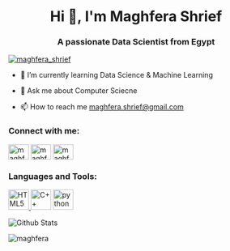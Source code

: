 <h1 align="center">Hi 👋, I'm Maghfera Shrief</h1>
<h3 align="center">A passionate Data Scientist from Egypt</h3>

<p align="left"> <a href="https://twitter.com/maghfera_shrief" target="blank"><img src="https://img.shields.io/twitter/follow/maghfera_shrief?logo=twitter&style=for-the-badge" alt="maghfera_shrief" /></a> </p>

- 🌱 I’m currently learning Data Science & Machine Learning

- 💬 Ask me about Computer Sciecne

- 📫 How to reach me maghfera.shrief@gmail.com

<h3 align="left">Connect with me:</h3>
<p align="left">
  
  <a href="https://twitter.com/maghfera_shrief" target="blank">
<img align="center" src="https://cdn.jsdelivr.net/npm/simple-icons@3.0.1/icons/twitter.svg" alt="maghfera_shrief" height="30" width="40" /></a>
  <a href="https://www.linkedin.com/in/maghfera-shrief-86365b192/" target="blank">
<img align="center" src="https://cdn.jsdelivr.net/npm/simple-icons@3.0.1/icons/linkedin.svg" alt="maghfera-shrief-86365b192" height="30" width="40" /></a>
  <a href="https://www.facebook.com/maghfera.shrief/" target="blank"><img align="center" src="https://cdn.jsdelivr.net/npm/simple-icons@3.0.1/icons/facebook.svg" alt="maghfera.shrief" height="30" width="40" /></a>
</p>

<h3 align="left">Languages and Tools:</h3>
<p align="left">

<a href="https://www.w3schools.com/html/" target="_blank"> 
<img src="https://upload.wikimedia.org/wikipedia/commons/6/61/HTML5_logo_and_wordmark.svg" alt="HTML5" width="40" height="40"/> </a>

<!--<a href="https://www.w3schools.com/css/" target="_blank"> 
<img src="https://upload.wikimedia.org/wikipedia/commons/d/d5/CSS3_logo_and_wordmark.svg" alt="CSS3" width="40" height="40"/> </a>-->

<!--<a href="https://www.w3schools.com/js/" target="_blank"> 
<img src="https://upload.wikimedia.org/wikipedia/commons/9/99/Unofficial_JavaScript_logo_2.svg" alt="JS" width="40" height="40"/> </a>-->

<!--<a href="https://www.w3schools.com/cs/" target="_blank">
<img src="https://upload.wikimedia.org/wikipedia/commons/7/7a/C_Sharp_logo.svg" alt="csharp" width="40" height="40"/></a>-->

<a href="https://www.w3schools.com/cpp/" target="_blank">
<img src="https://upload.wikimedia.org/wikipedia/commons/1/18/ISO_C++_Logo.svg" alt="C++" width="40" height="40"/></a>

<a href="https://www.python.org" target="_blank"> 
<img src="https://upload.wikimedia.org/wikipedia/commons/c/c3/Python-logo-notext.svg" alt="python" width="40" height="40"/> </a>

</p>

![Github Stats](https://github-readme-stats.vercel.app/api?username=maghfera&count_private=true&show_icons=true&include_all_commits=true&theme=light)

<p><img align="center" src="https://github-readme-stats.vercel.app/api/top-langs?username=maghfera&show_icons=true&locale=en&layout=compact" alt="maghfera" /></p>

